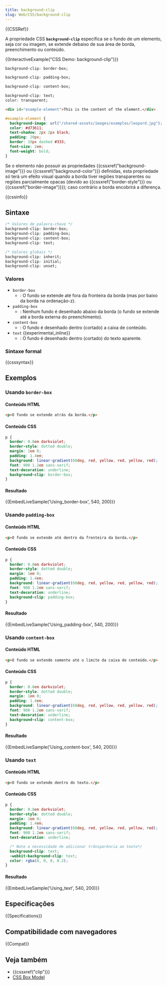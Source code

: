 ```yaml
---
title: background-clip
slug: Web/CSS/background-clip
---
```


{{CSSRef}}

A propriedade CSS **`background-clip`** especifica se o fundo de um elemento, seja cor ou imagem, se extende debaixo de sua área de borda, preenchimento ou conteúdo.

{{InteractiveExample("CSS Demo: background-clip")}}

```css interactive-example-choice
background-clip: border-box;
```

```css interactive-example-choice
background-clip: padding-box;
```

```css interactive-example-choice
background-clip: content-box;
```

```css interactive-example-choice
background-clip: text;
color: transparent;
```

```html interactive-example
<div id="example-element">This is the content of the element.</div>
```

```css interactive-example
#example-element {
  background-image: url("/shared-assets/images/examples/leopard.jpg");
  color: #d73611;
  text-shadow: 2px 2px black;
  padding: 20px;
  border: 10px dashed #333;
  font-size: 2em;
  font-weight: bold;
}
```

Se o elemento não possuir as propriedades {{cssxref("background-image")}} ou {{cssxref("background-color")}} definidas, esta propriedade só terá um efeito visual quando a borda tiver regiões transparentes ou regiões parcialmente opacas (devido ao {{cssxref("border-style")}} ou {{cssxref("border-image")}}); caso contrário a borda encobrirá a diferença.

{{cssinfo}}

## Sintaxe

```css
/* Valores de palavra-chave */
background-clip: border-box;
background-clip: padding-box;
background-clip: content-box;
background-clip: text;

/* Valores globais */
background-clip: inherit;
background-clip: initial;
background-clip: unset;
```

### Valores

- `border-box`
  - : O fundo se extende até fora da fronteira da borda (mas por baixo da borda na ordenação-z).
- `padding-box`
  - : Nenhum fundo é desenhado abaixo da borda (o fundo se extende até a borda externa do preenchimento).
- `content-box`
  - : O fundo é desenhado dentro (cortado) a caixa de conteúdo.
- `text` {{experimental_inline}}
  - : O fundo é desenhado dentro (cortado) do texto aparente.

### Sintaxe formal

{{csssyntax}}

## Exemplos

### Usando `border-box`

#### Conteúdo HTML

```html
<p>O fundo se extende atrás da borda.</p>
```

#### Conteúdo CSS

```css
p {
  border: 0.8em darkviolet;
  border-style: dotted double;
  margin: 1em 0;
  padding: 1.4em;
  background: linear-gradient(60deg, red, yellow, red, yellow, red);
  font: 900 1.2em sans-serif;
  text-decoration: underline;
  background-clip: border-box;
}
```

#### Resultado

{{EmbedLiveSample('Using_border-box', 540, 200)}}

### Usando `padding-box`

#### Conteúdo HTML

```html
<p>O fundo se extende até dentro da fronteira da borda.</p>
```

#### Conteúdo CSS

```css
p {
  border: 0.8em darkviolet;
  border-style: dotted double;
  margin: 1em 0;
  padding: 1.4em;
  background: linear-gradient(60deg, red, yellow, red, yellow, red);
  font: 900 1.2em sans-serif;
  text-decoration: underline;
  background-clip: padding-box;
}
```

#### Resultado

{{EmbedLiveSample('Using_padding-box', 540, 200)}}

### Usando `content-box`

#### Conteúdo HTML

```html
<p>O fundo se extende somente até o limite da caixa de conteúdo.</p>
```

#### Conteúdo CSS

```css
p {
  border: 0.8em darkviolet;
  border-style: dotted double;
  margin: 1em 0;
  padding: 1.4em;
  background: linear-gradient(60deg, red, yellow, red, yellow, red);
  font: 900 1.2em sans-serif;
  text-decoration: underline;
  background-clip: content-box;
}
```

#### Resultado

{{EmbedLiveSample('Using_content-box', 540, 200)}}

### Usando `text`

#### Conteúdo HTML

```html
<p>O fundo se extende dentro do texto.</p>
```

#### Conteúdo CSS

```css
p {
  border: 0.8em darkviolet;
  border-style: dotted double;
  margin: 1em 0;
  padding: 1.4em;
  background: linear-gradient(60deg, red, yellow, red, yellow, red);
  font: 900 1.2em sans-serif;
  text-decoration: underline;

  /* Note a necessidade de adicionar trânsparência ao texto*/
  background-clip: text;
  -webkit-background-clip: text;
  color: rgba(0, 0, 0, 0.2);
}
```

#### Resultado

{{EmbedLiveSample('Using_text', 540, 200)}}

## Especificações

{{Specifications}}

## Compatibilidade com navegadores

{{Compat}}

## Veja também

- {{cssxref("clip")}}
- [CSS Box Model](/pt-BR/docs/Web/CSS/CSS_box_model/Introduction_to_the_CSS_box_model)
